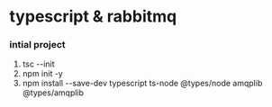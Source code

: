 # typescript & rabbitmq

### intial project
1. tsc --init
2. npm init -y
3. npm install --save-dev typescript ts-node @types/node amqplib @types/amqplib
